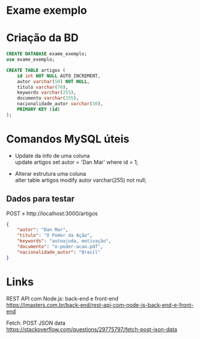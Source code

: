 # Exame exemplo

# Criação da BD

```sql
CREATE DATABASE exame_exemplo;
use exame_exemplo;

CREATE TABLE artigos (
    id int NOT NULL AUTO_INCREMENT,
    autor varchar(50) NOT NULL,
    titulo varchar(70),
    keywords varchar(255),
    documento varchar(255),
    nacionalidade_autor varchar(30),
    PRIMARY KEY (id)
);
```

# Comandos MySQL úteis

- Update da info de uma coluna  
  update artigos set autor = 'Dan Mar' where id = 1;

- Alterar estrutura uma coluna  
  alter table artigos modify autor varchar(255) not null;

## Dados para testar

POST » http://localhost:3000/artigos

```json
{
    "autor": "Dan Mar",
    "titulo": "O Poder da Ação",
    "keywords": "autoajuda, motivação",
    "documento": "o-poder-acao.pdf",
    "nacionalidade_autor": "Brasil"
}
```

# Links

REST API com Node.js: back-end e front-end  
https://imasters.com.br/back-end/rest-api-com-node-js-back-end-e-front-end

Fetch: POST JSON data  
https://stackoverflow.com/questions/29775797/fetch-post-json-data